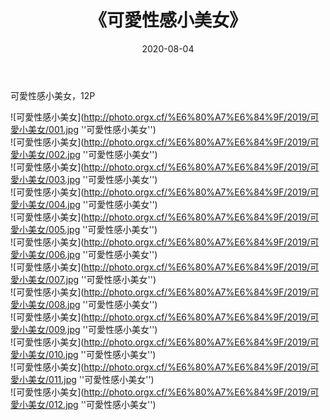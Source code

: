 ﻿---
layout: post
title:  《可愛性感小美女》
date:   2020-08-04
img: http://photo.orgx.cf/%E6%80%A7%E6%84%9F/2019/可愛小美女/000.jpg
tags: [美女, 性感, 泳衣]
---

可愛性感小美女，12P

![可愛性感小美女](http://photo.orgx.cf/%E6%80%A7%E6%84%9F/2019/可愛小美女/001.jpg ''可愛性感小美女'') <br>
![可愛性感小美女](http://photo.orgx.cf/%E6%80%A7%E6%84%9F/2019/可愛小美女/002.jpg ''可愛性感小美女'') <br>
![可愛性感小美女](http://photo.orgx.cf/%E6%80%A7%E6%84%9F/2019/可愛小美女/003.jpg ''可愛性感小美女'') <br>
![可愛性感小美女](http://photo.orgx.cf/%E6%80%A7%E6%84%9F/2019/可愛小美女/004.jpg ''可愛性感小美女'') <br>
![可愛性感小美女](http://photo.orgx.cf/%E6%80%A7%E6%84%9F/2019/可愛小美女/005.jpg ''可愛性感小美女'') <br>
![可愛性感小美女](http://photo.orgx.cf/%E6%80%A7%E6%84%9F/2019/可愛小美女/006.jpg ''可愛性感小美女'') <br>
![可愛性感小美女](http://photo.orgx.cf/%E6%80%A7%E6%84%9F/2019/可愛小美女/007.jpg ''可愛性感小美女'') <br>
![可愛性感小美女](http://photo.orgx.cf/%E6%80%A7%E6%84%9F/2019/可愛小美女/008.jpg ''可愛性感小美女'') <br>
![可愛性感小美女](http://photo.orgx.cf/%E6%80%A7%E6%84%9F/2019/可愛小美女/009.jpg ''可愛性感小美女'') <br>
![可愛性感小美女](http://photo.orgx.cf/%E6%80%A7%E6%84%9F/2019/可愛小美女/010.jpg ''可愛性感小美女'') <br>
![可愛性感小美女](http://photo.orgx.cf/%E6%80%A7%E6%84%9F/2019/可愛小美女/011.jpg ''可愛性感小美女'') <br>
![可愛性感小美女](http://photo.orgx.cf/%E6%80%A7%E6%84%9F/2019/可愛小美女/012.jpg ''可愛性感小美女'') <br>
